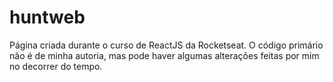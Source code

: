 # huntweb

Página criada durante o curso de ReactJS da Rocketseat.
O código primário não é de minha autoria, mas pode haver algumas alterações feitas por mim no decorrer do tempo.
